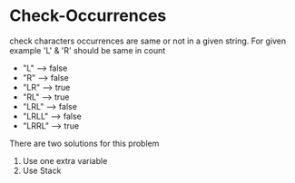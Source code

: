 # Check-Occurrences
check characters occurrences are same or not in a given string. For given example 'L' & 'R' should be same in count

- "L" --> false
- "R" --> false
- "LR" --> true
- "RL" --> true
- "LRL" --> false
- "LRLL" --> false
- "LRRL" --> true


There are two solutions for this problem
1. Use one extra variable 
2. Use Stack
